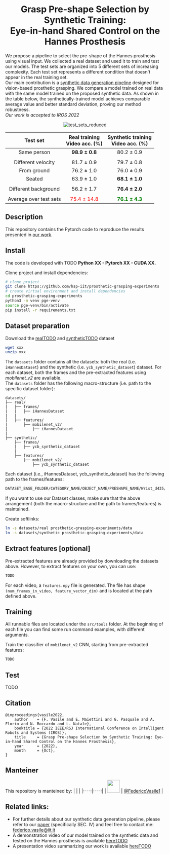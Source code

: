 <div align="center">    
 
# Grasp Pre-shape Selection by Synthetic Training:<br> Eye-in-hand Shared Control on the Hannes Prosthesis
</div>

We propose a pipeline to select the pre-shape of the Hannes prosthesis using visual input. We collected a real dataset and used it to train and test our models. The test sets are organized into 5 different sets of increasing complexity. Each test set represents a different condition that doesn't appear in the real training set. <br>Our main contribution is a [synthetic data generation pipeline](https://github.com/hsp-iit/prosthetic-grasping-simulation) designed for vision-based prosthetic grasping. We compare a model trained on real data with the same model trained on the proposed synthetic data. As shown in the table below, the synthetically-trained model achieves comparable average value and better standard deviation, proving our method robustness.<br>
_Our work is accepted to IROS 2022_

<div align="center">    

![test_sets_reduced](https://user-images.githubusercontent.com/50639319/192563622-ab8fd7f5-715a-4c12-bae6-cd1bf09117da.gif)


| Test set |      Real training<br>Video acc. (%)      |  Synthetic training<br>Video acc. (%) |
|:----------:|:-------------:|:------:|
| Same person |  **98.9 &pm; 0.8** | 80.2 &pm; 0.9 |
||||
| Different velocity |  81.7 &pm; 0.9 | 79.7 &pm; 0.8 |
| From ground |  76.2 &pm; 1.0 | 76.0 &pm; 0.9 |
| Seated |  63.9 &pm; 1.0 | **68.1 &pm; 1.0** |
||||
| Different background |  56.2 &pm; 1.7 | **76.4 &pm; 2.0** |
||||
| Average over test sets |  <span style="color:red"> 75.4 &pm; 14.8 </span> | <span style="color:green"> **76.1 &pm; 4.3** </span> |
</div>

## Description   
This repository contains the Pytorch code to reproduce the results presented in [our work](https://arxiv.org/abs/2203.09812).

## Install
The code is developed with TODO <b>Python XX - Pytorch XX - CUDA XX.</b>

Clone project and install dependencies:
```bash
# clone project   
git clone https://github.com/hsp-iit/prosthetic-grasping-experiments
# create virtual environment and install dependencies
cd prosthetic-grasping-experiments
python3 -m venv pge-venv
source pge-venv/bin/activate
pip install -r requirements.txt
 ```   

## Dataset preparation
Download the [realTODO]() and [syntheticTODO]() dataset
``` bash
wget xxx
unzip xxx
```   
The `datasets` folder contains all the datasets: both the real (i.e. `iHannesDataset`) and the synthetic (i.e. `ycb_synthetic_dataset`) dataset. For each dataset, both the frames and the pre-extracted features using _mobilenet_v2_ are available. <br>The `datasets` folder has the following macro-structure (i.e. path to the specific dataset folder):

```
datasets/
├── real/
|   ├── frames/
|   |   ├── iHannesDataset
|   |   
│   ├── features/
|       ├── mobilenet_v2/
|           ├── iHannesDataset
|
├── synthetic/
    ├── frames/
    |   ├── ycb_synthetic_dataset
    |   
    ├── features/
        ├── mobilenet_v2/
            ├── ycb_synthetic_dataset
```
Each dataset (i.e., iHannesDataset, ycb_synthetic_dataset) has the following path to the frames/features:
``` bash
DATASET_BASE_FOLDER/CATEGORY_NAME/OBJECT_NAME/PRESHAPE_NAME/Wrist_d435/rgb*
```
If you want to use our Dataset classes, make sure that the above arrangement (both the macro-structure and the path to frames/features) is maintained.


Create softlinks:
```bash
ln -s datasets/real prosthetic-grasping-experiments/data
ln -s datasets/synthetic prosthetic-grasping-experiments/data
```


## Extract features [optional]
Pre-extracted features are already provided by downloading the datasets above. However, to extract features on your own, you can use:
```bash
TODO
```
For each video, a `features.npy` file is generated. The file has shape `(num_frames_in_video, feature_vector_dim)` and is located at the path defined above.

## Training
All runnable files are located under the `src/tools` folder. At the beginning of each file you can find some run command examples, with different arguments.


Train the classifier of `mobilenet_v2` CNN, starting from pre-extracted features:
```bash
TODO
```

## Test
TODO

## Citation   
```
@inproceedings{vasile2022,
    author    = {F. Vasile and E. Maiettini and G. Pasquale and A. Florio and N. Boccardo and L. Natale},
    booktitle = {2022 IEEE/RSJ International Conference on Intelligent Robots and Systems (IROS)},
    title     = {Grasp Pre-shape Selection by Synthetic Training: Eye-in-hand Shared Control on the Hannes Prosthesis},
    year      = {2022},
    month     = {Oct},
}
```

## Manteiner
This repository is manteined by:
| | |
|:---:|:---:|
| [<img src="https://github.com/FedericoVasile1.png" width="40">](https://github.com/FedericoVasile1) | [@FedericoVasile1](https://github.com/FedericoVasile1) |

## Related links:
- For further details about our synthetic data generation pipeline, please refer to our [paper](https://arxiv.org/abs/2203.09812) (specifically SEC. IV) and feel free to contact me: federico.vasile@iit.it
- A demonstration video of our model trained on the synthetic data and tested on the Hannes prosthesis is available [hereTODO]()
- A presentation video summarizing our work is available [hereTODO]()

